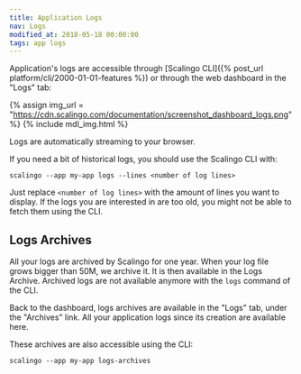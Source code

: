 ```yaml
---
title: Application Logs
nav: Logs
modified_at: 2018-05-18 00:00:00
tags: app logs
---
```


Application's logs are accessible through [Scalingo CLI]({% post_url
platform/cli/2000-01-01-features %}) or through the web dashboard in the "Logs" tab:

{% assign img_url = "https://cdn.scalingo.com/documentation/screenshot_dashboard_logs.png" %}
{% include mdl_img.html %}

Logs are automatically streaming to your browser.

If you need a bit of historical logs, you should use the Scalingo CLI with:

```
scalingo --app my-app logs --lines <number of log lines>
```

Just replace `<number of log lines>` with the amount of lines you want to display. If the logs you
are interested in are too old, you might not be able to fetch them using the CLI.

## Logs Archives

All your logs are archived by Scalingo for one year. When your log file grows bigger than 50M, we
archive it. It is then available in the Logs Archive. Archived logs are not available anymore with
the `logs` command of the CLI.

Back to the dashboard, logs archives are available in the "Logs" tab, under the "Archives" link. All
your application logs since its creation are available here.

These archives are also accessible using the CLI:

```
scalingo --app my-app logs-archives
```
